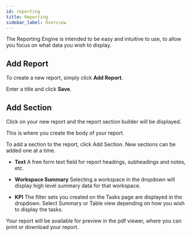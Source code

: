 ```yaml
---
id: reporting
title: Reporting
sidebar_label: Overview
---
```



The Reporting Engine is intended to be easy and intuitive to use, to allow you focus on what data you wish to display.

## Add Report

To create a new report, simply click **Add Report**.

Enter a title and click **Save**.



## Add Section

Click on your new report and the report section builder will be displayed.


This is where you create the body of your report.


To add a section to the report, click Add Section. New sections can be added one at a time.

- **Text**
A free form text field for report headings, subheadings and notes, etc.


- **Workspace Summary**
Selecting a workspace in the dropdown will display high level summary data for that workspace.

- **KPI**
The filter sets you created on the Tasks page are displayed in the dropdown. Select Summary or Table view depending on how you wish to display the tasks.

Your report will be available for preview in the pdf viewer, where you can print or download your report.
